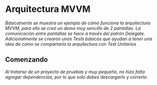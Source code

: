 # Arquitectura MVVM

_Básicamente se muestra un ejemplo de cómo funciona la arquitectura MVVM, para ello se creó un demo muy sencillo de 2 pantallas. La comunicación entre pantallas se hace a través del patrón Delegate. Adicionalmente se crearon unos Tests básicas que ayudan a tener una idea de cómo se compartaría la arquitectura con Test Unitarios_

## Comenzando 

_Al tratarse de un proyecto de pruebas y muy pequeño, no hizo falta agregar dependencias, por lo que solo debes descargarlo y correrlo._


